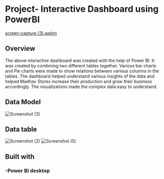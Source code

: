 # Project- Interactive Dashboard using PowerBI
[screen-capture (3).webm](https://user-images.githubusercontent.com/108050278/228032507-4631e44e-3a0d-48be-9e2a-55d57f43c21c.webm)
## Overview
The above interactive dashboard was created with the help of Power BI. It was created by combining two different tables together. Various bar charts and Pie charts were made to show relations between various columns in the tables. The dashboard helped understand various insights of the data and helped Madhav Stores increase their production and grow their business accordingly. The visualizations made the complex data easy to understand.
## Data Model 
![Screenshot (3)](https://user-images.githubusercontent.com/108050278/227975400-a59241b7-b9b7-47fe-995b-512008c537ee.png)
## Data table
![Screenshot (2)](https://user-images.githubusercontent.com/108050278/227975516-fe8f7cf4-2a13-4f5b-89be-aa5e0ca9701a.png)
![Screenshot (5)](https://user-images.githubusercontent.com/108050278/227976801-81c7fa68-6782-4fce-8e5d-b73888c3a5b8.png)

## Built with
### -Power BI desktop
